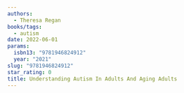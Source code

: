 ```yaml
---
authors:
  - Theresa Regan
books/tags:
  - autism
date: 2022-06-01
params:
  isbn13: "9781946824912"
  year: "2021"
slug: "9781946824912"
star_rating: 0
title: Understanding Autism In Adults And Aging Adults
---
```


<!--more-->
